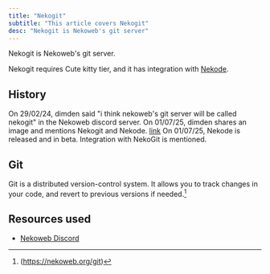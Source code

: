 ```yaml
---
title: "Nekogit"
subtitle: "This article covers Nekogit"
desc: "Nekogit is Nekoweb's git server"
---
```

Nekogit is Nekoweb's git server.

Nekogit requires Cute kitty tier, and it has integration with [Nekode](https://wiki.nekoweb.org/w/nekode.html).

<place-toc/>

## History
On 29/02/24, dimden said "i think nekoweb's git server will be called nekogit" in the Nekoweb discord server.
On 01/07/25, dimden shares an image and mentions Nekogit and Nekode. [link](https://discord.com/channels/1072557857070927884/1072557858094325905/1389671136198918215)
On 01/07/25, Nekode is released and in beta. Integration with NekoGit is mentioned.

## Git
Git is a distributed version-control system. It allows you to track changes in your code, and revert to previous versions if needed.[^git-desc]

## Resources used
[^git-desc]:(https://nekoweb.org/git)
* [Nekoweb Discord](https://discord.gg/hvfHKyVS6b)
